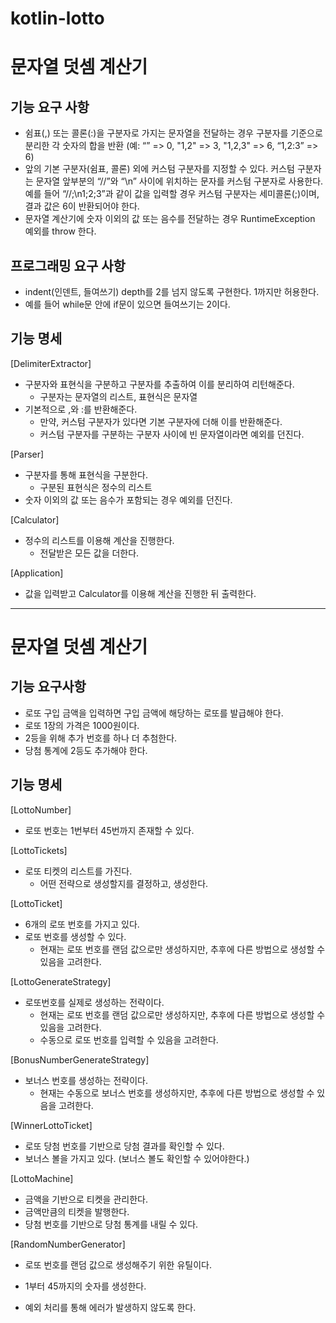 # kotlin-lotto

#  문자열 덧셈 계산기
##  기능 요구 사항
- 쉼표(,) 또는 콜론(:)을 구분자로 가지는 문자열을 전달하는 경우 구분자를 기준으로 분리한 각 숫자의 합을 반환 (예: “” => 0, "1,2" => 3, "1,2,3" => 6, “1,2:3” => 6)
- 앞의 기본 구분자(쉼표, 콜론) 외에 커스텀 구분자를 지정할 수 있다. 커스텀 구분자는 문자열 앞부분의 “//”와 “\n” 사이에 위치하는 문자를 커스텀 구분자로 사용한다. 예를 들어 “//;\n1;2;3”과 같이 값을 입력할 경우 커스텀 구분자는 세미콜론(;)이며, 결과 값은 6이 반환되어야 한다. 
- 문자열 계산기에 숫자 이외의 값 또는 음수를 전달하는 경우 RuntimeException 예외를 throw 한다.

## 프로그래밍 요구 사항
- indent(인덴트, 들여쓰기) depth를 2를 넘지 않도록 구현한다. 1까지만 허용한다.
- 예를 들어 while문 안에 if문이 있으면 들여쓰기는 2이다.

## 기능 명세
[DelimiterExtractor]
- 구분자와 표현식을 구분하고 구분자를 추출하여 이를 분리하여 리턴해준다.
  - 구분자는 문자열의 리스트, 표현식은 문자열
- 기본적으로 ,와 :를 반환해준다.
  - 만약, 커스텀 구분자가 있다면 기본 구분자에 더해 이를 반환해준다.
  - 커스텀 구분자를 구분하는 구분자 사이에 빈 문자열이라면 예외를 던진다.

[Parser]
- 구분자를 통해 표현식을 구분한다.
  - 구분된 표현식은 정수의 리스트
- 숫자 이외의 값 또는 음수가 포함되는 경우 예외를 던진다.

[Calculator]
- 정수의 리스트를 이용해 계산을 진행한다.
  - 전달받은 모든 값을 더한다.

[Application]
- 값을 입력받고 Calculator를 이용해 계산을 진행한 뒤 출력한다.

---

#  문자열 덧셈 계산기

## 기능 요구사항
- 로또 구입 금액을 입력하면 구입 금액에 해당하는 로또를 발급해야 한다.
- 로또 1장의 가격은 1000원이다.
- 2등을 위해 추가 번호를 하나 더 추첨한다. 
- 당첨 통계에 2등도 추가해야 한다.

## 기능 명세
[LottoNumber]
- 로또 번호는 1번부터 45번까지 존재할 수 있다.

[LottoTickets]
- 로또 티켓의 리스트를 가진다.
  - 어떤 전략으로 생성할지를 결정하고, 생성한다.

[LottoTicket]
- 6개의 로또 번호를 가지고 있다.
- 로또 번호를 생성할 수 있다.
  - 현재는 로또 번호를 랜덤 값으로만 생성하지만, 추후에 다른 방법으로 생성할 수 있음을 고려한다.

[LottoGenerateStrategy]
- 로또번호를 실제로 생성하는 전략이다.
  - 현재는 로또 번호를 랜덤 값으로만 생성하지만, 추후에 다른 방법으로 생성할 수 있음을 고려한다.
  - 수동으로 로또 번호를 입력할 수 있음을 고려한다.

[BonusNumberGenerateStrategy]
- 보너스 번호를 생성하는 전략이다.
  - 현재는 수동으로 보너스 번호를 생성하지만, 추후에 다른 방법으로 생성할 수 있음을 고려한다.

[WinnerLottoTicket]
- 로또 당첨 번호를 기반으로 당첨 결과를 확인할 수 있다.
- 보너스 볼을 가지고 있다. (보너스 볼도 확인할 수 있어야한다.)

[LottoMachine]
- 금액을 기반으로 티켓을 관리한다.
- 금액만큼의 티켓을 발행한다.
- 당첨 번호를 기반으로 당첨 통계를 내릴 수 있다.

[RandomNumberGenerator]
- 로또 번호를 랜덤 값으로 생성해주기 위한 유틸이다.
- 1부터 45까지의 숫자를 생성한다.

- 예외 처리를 통해 에러가 발생하지 않도록 한다.
